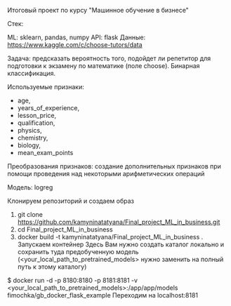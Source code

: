 Итоговый проект по курсу "Машинное обучение в бизнесе"

Стек:

ML: sklearn, pandas, numpy 
API: flask 
Данные: https://www.kaggle.com/c/choose-tutors/data

Задача: предсказать вероятность того, подойдет ли репетитор для подготовки к экзамену по математике (поле choose). Бинарная классификация.

Используемые признаки:

* age, 
* years_of_experience, 
* lesson_price, 
* qualification, 
* physics, 
* chemistry,
* biology, 
* mean_exam_points

Преобразования признаков: создание дополнительных признаков при помощи проведения над некоторыми арифметических операций

Модель: logreg

Клонируем репозиторий и создаем образ
1. git clone https://github.com/kamyninatatyana/Final_project_ML_in_business.git
2. cd Final_project_ML_in_business
3. docker build -t kamyninatatyana/Final_project_ML_in_business .
Запускаем контейнер
Здесь Вам нужно создать каталог локально и сохранить туда предобученную модель (<your_local_path_to_pretrained_models> нужно заменить на полный путь к этому каталогу)

$ docker run -d -p 8180:8180 -p 8181:8181 -v <your_local_path_to_pretrained_models>:/app/app/models fimochka/gb_docker_flask_example
Переходим на localhost:8181
